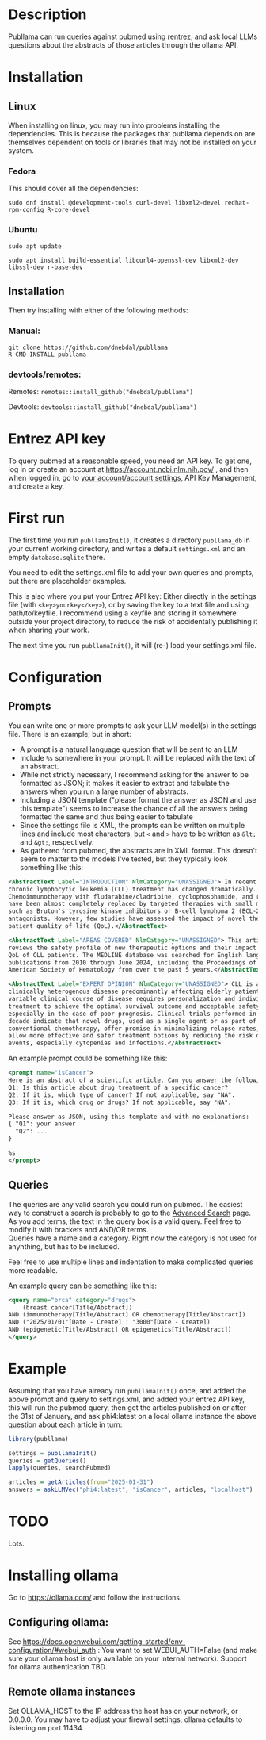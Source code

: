 # Description
Publlama can run queries against pubmed using [rentrez](https://cran.r-project.org/web/packages/rentrez/index.html), 
and ask local LLMs questions about the abstracts of those articles through the ollama API.
# Installation
## Linux
When installing on linux, you may run into problems installing the dependencies.
This is because the packages that publlama depends on are themselves dependent
on tools or libraries that may not be installed on your system.

### Fedora
This should cover all the dependencies: 

`sudo dnf install @development-tools curl-devel libxml2-devel redhat-rpm-config R-core-devel ` 

### Ubuntu
`sudo apt update`

`sudo apt install build-essential libcurl4-openssl-dev libxml2-dev libssl-dev r-base-dev`

## Installation
Then try installing with either of the following methods:
### Manual:
```
git clone https://github.com/dnebdal/publlama
R CMD INSTALL publlama
```

### devtools/remotes:
Remotes: `remotes::install_github("dnebdal/publlama")`

Devtools: `devtools::install_github("dnebdal/publlama")`

# Entrez API key
To query pubmed at a reasonable speed, you need an API key. To get one, log in or create an account at
https://account.ncbi.nlm.nih.gov/ , and then when logged in, go to [your account/account settings](https://account.ncbi.nlm.nih.gov/settings), 
API Key Management, and create a key. 

# First run
The first time you run `publlamaInit()`, it creates a directory `publlama_db` in your current working directory,
and writes a default `settings.xml` and an empty `database.sqlite` there. 

You need to edit the settings.xml file to add your own queries and prompts, but there are placeholder examples.

This is also where you put your Entrez API key: Either directly in the settings file (with `<key>yourkey</key>`), 
or by saving the key to a text file and using <file>path/to/keyfile</file>. I recommend using a keyfile and 
storing it somewhere outside your project directory, to reduce the risk of accidentally publishing it when sharing your work.

The next time you run `publlamaInit()`, it will (re-) load your settings.xml file. 

# Configuration
## Prompts
You can write one or more prompts to ask your LLM model(s) in the settings file. There is an example, but in short:
- A prompt is a natural language question that will be sent to an LLM
- Include `%s` somewhere in your prompt. It will be replaced with the text of an abstract.
- While not strictly necessary, I recommend asking for the answer to be formatted as JSON;
 it makes it easier to extract and tabulate the answers when you run a large number of abstracts.
- Including a JSON template ("please format the answer as JSON and use this template") seems to increase the chance of
all the answers being formatted the same and thus being easier to tabulate
- Since the settings file is XML, the prompts can be written on multiple lines and include most characters, 
but `<` and `>` have to be written as `&lt;` and `&gt;`, respectively.
- As gathered from pubmed, the abstracts are in XML format. This doesn't seem to matter to the models I've tested, 
but they typically look something like this:
```xml
<AbstractText Label="INTRODUCTION" NlmCategory="UNASSIGNED"> In recent years, 
chronic lymphocytic leukemia (CLL) treatment has changed dramatically. 
Chemoimmunotherapy with fludarabine/cladribine, cyclophosphamide, and rituximab 
have been almost completely replaced by targeted therapies with small molecules, 
such as Bruton's tyrosine kinase inhibitors or B-cell lymphoma 2 (BCL-2) 
antagonists. However, few studies have assessed the impact of novel therapies on 
patient quality of life (QoL).</AbstractText>

<AbstractText Label="AREAS COVERED" NlmCategory="UNASSIGNED"> This article 
reviews the safety profile of new therapeutic options and their impact on the 
QoL of CLL patients. The MEDLINE database was searched for English language 
publications from 2010 through June 2024, including the Proceedings of the 
American Society of Hematology from over the past 5 years.</AbstractText>

<AbstractText Label="EXPERT OPINION" NlmCategory="UNASSIGNED"> CLL is a 
clinically heterogenous disease predominantly affecting elderly patients. The 
variable clinical course of disease requires personalization and individualized 
treatment to achieve the optimal survival outcome and acceptable safety profile, 
especially in the case of poor prognosis. Clinical trials performed in the past 
decade indicate that novel drugs, used as a single agent or as part of a 
conventional chemotherapy, offer promise in minimalizing relapse rates, and may 
allow more effective and safer treatment options by reducing the risk of adverse 
events, especially cytopenias and infections.</AbstractText>

```

An example prompt could be something like this:
```xml
<prompt name="isCancer">
Here is an abstract of a scientific article. Can you answer the following questions about it?
Q1: Is this article about drug treatment of a specific cancer?
Q2: If it is, which type of cancer? If not applicable, say "NA".
Q3: If it is, which drug or drugs? If not applicable, say "NA".

Please answer as JSON, using this template and with no explanations:
{ "Q1": your answer
  "Q2": ...
}

%s
</prompt>
```

## Queries
The queries are any valid search you could run on pubmed. The easiest way to construct a search is probably to
go to the [Advanced Search](https://pubmed.ncbi.nlm.nih.gov/advanced/) page. As you add terms, the text in the 
query box is a valid query. Feel free to modify it with brackets and AND/OR terms.  
Queries have a name and a category. Right now the category is not used for anyhthing, but has to be included.

Feel free to use multiple lines and indentation to make complicated queries more readable.

An example query can be something like this:
```xml
<query name="brca" category="drugs">
    (breast cancer[Title/Abstract])
AND (immunotherapy[Title/Abstract] OR chemotherapy[Title/Abstract])
AND ("2025/01/01"[Date - Create] : "3000"[Date - Create])
AND (epigenetic[Title/Abstract] OR epigenetics[Title/Abstract])
</query>
```

# Example
Assuming that you have already run `publlamaInit()` once, and added the above prompt and query to settings.xml,
and added your entrez API key, this will run the pubmed query, then get the articles published on or after the 
31st of January, and ask phi4:latest on a local ollama instance the above question about each article in turn:

```R
library(publlama)

settings = publlamaInit()
queries = getQueries()
lapply(queries, searchPubmed)

articles = getArticles(from="2025-01-31")
answers = askLLMVec("phi4:latest", "isCancer", articles, "localhost")
```

# TODO
Lots.

# Installing ollama
Go to https://ollama.com/ and follow the instructions.
## Configuring ollama:
See https://docs.openwebui.com/getting-started/env-configuration/#webui_auth :
You want to set WEBUI_AUTH=False (and make sure your ollama host is only available on your internal network).
Support for ollama authentication TBD.
## Remote ollama instances
Set OLLAMA_HOST to the IP address the host has on your network, or 0.0.0.0. 
You may have to adjust your firewall settings; ollama defaults to listening on port 11434. 
